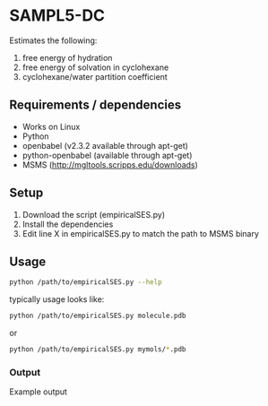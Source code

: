 # SAMPL5-DC

Estimates the following:

1. free energy of hydration
2. free energy of solvation in cyclohexane
3. cyclohexane/water partition coefficient

## Requirements / dependencies
* Works on Linux
* Python 
* openbabel (v2.3.2 available through apt-get)
* python-openbabel (available through apt-get)
* MSMS (http://mgltools.scripps.edu/downloads)

## Setup
1. Download the script (empiricalSES.py)
2. Install the dependencies
3. Edit line X in empiricalSES.py to match the path to MSMS binary

## Usage
```bash
python /path/to/empiricalSES.py --help
```
typically usage looks like:
```bash
python /path/to/empiricalSES.py molecule.pdb
```
or
```bash
python /path/to/empiricalSES.py mymols/*.pdb
```

### Output
Example output
